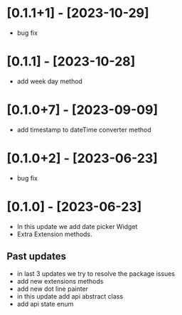 # [0.1.1+1] - [2023-10-29]
* bug fix


# [0.1.1] - [2023-10-28]
* add week day method
 

# [0.1.0+7] - [2023-09-09]
* add timestamp to dateTime converter method

# [0.1.0+2] - [2023-06-23]
* bug fix


# [0.1.0] - [2023-06-23]
* In this update we add date picker Widget
* Extra Extension methods.


## Past updates
* in last 3 updates we try to resolve the package issues
* add new extensions methods
* add new dot line painter
* in this update add api abstract class
* add api state enum
